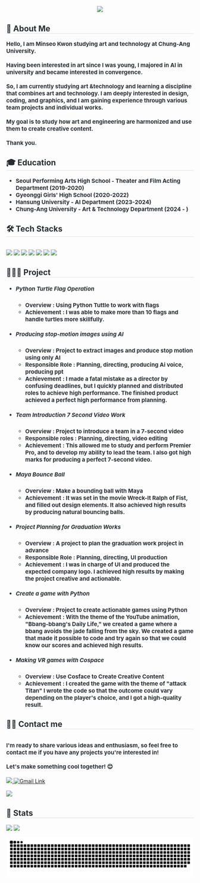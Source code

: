 <div align= "center">
    <img src="https://capsule-render.vercel.app/api?type=waving&color=0:f4a4c0,100:0061ff&height=180&text=Welcome%20MING%20page&animation=twinkling&fontColor=ffffff&fontSize=60" />
</div>

<div style="text-align: left;"> 
    <h2 style="border-bottom: 1px solid #d8dee4; color: #282d33;">🐥 About  Me </h2>  
    <div style="font-weight: 700; font-size: 15px; text-align: left; color: #282d33;">
    </li>Hello, I am Minseo Kwon studying art and technology at Chung-Ang University.<br><br>
Having been interested in art since I was young, I majored in AI in university and became interested in convergence.<br><br> So, I am currently studying art &technology and learning a discipline that combines art and technology. I am deeply interested in design, coding, and graphics, and I am gaining experience through various team projects and individual works.<br><br> </li> My goal is to study how art and engineering are harmonized and use them to create creative content.<br> <br>Thank you. </div> 
</div>

<div style="text-align: left;"> 
    <h2 style="border-bottom: 1px solid #d8dee4; color: #282d33;"> 🎓 Education </h2>  
    <div style="font-weight: 700; font-size: 15px; text-align: left; color: #282d33;">
      <ul>
          <li>
              Seoul Performing Arts High School - Theater and Film Acting Department (2019-2020)
          </li>
          <li>
              Gyeonggi Girls' High School (2020-2022)
          </li>
          <li>
              Hansung University - AI Department (2023-2024)
          </li>
          <li>
              Chung-Ang University - Art & Technology Department (2024 - )
          </li>
      </ul>      
    </div>     
</div>
    <div style="text-align: left;">
    <h2 style="border-bottom: 1px solid #d8dee4; color: #282d33;"> 🛠️ Tech Stacks </h2> <br> 
    <div style="margin: ; text-align: left;" "text-align: left;"> <img src="https://img.shields.io/badge/C++-00599C?style=flat&logo=C%2B%2B&logoColor=white">
          <img src="https://img.shields.io/badge/Python-3776AB?style=flat&logo=Python&logoColor=white">
          <img src="https://img.shields.io/badge/Java-007396?style=flat&logo=Java&logoColor=white">
          <img src="https://img.shields.io/badge/Adobe Premiere Pro-9999FF?style=flat-square&logo=Adobe Premiere Pro&logoColor=white"/>
          <img src="https://img.shields.io/badge/Adobe Photoshop-31A8FF?style=flat-square&logo=Adobe Photoshop&logoColor=white"/>
          <img src="https://img.shields.io/badge/Adobe Illustrator-FF9A00?style=flat-square&logo=Adobe Illustrator&logoColor=white"/>
          <img src="https://img.shields.io/badge/-Autodesk Maya-37A5CC?style=flat&logo=autodeskmaya&logoColor=white"/>
          </div>
    </div>

<div style="text-align: left;"> 
    <h2 style="border-bottom: 1px solid #d8dee4; color: #282d33;"> 👩🏻‍💻 Project </h2>  
    <div style="font-weight: 700; font-size: 15px; text-align: left; color: #282d33;"> 
        <ul>
            <li>
                <h5>Python Turtle Flag Operation</h5>
                <ul>
                    <li> Overview : Using Python Tuttle to work with flags</li>
                    <li> Achievement : I was able to make more than 10 flags and handle turtles more skillfully.</li>
                </ul>
            </li>
            <li>
                <h5>Producing stop-motion images using AI</h5>
                <ul>
                    <li> Overview : Project to extract images and produce stop motion using only AI</li>
                    <li> Responsible Role : Planning, directing, producing Ai voice, producing ppt </li>
                    <li> Achievement : I made a fatal mistake as a director by confusing deadlines, but I quickly planned and distributed roles to achieve high performance. The finished product achieved a perfect high performance from planning.</li>
                </ul>
            </li>
            <li>
                <h5>Team Introduction 7 Second Video Work</h5>
                <ul>
                    <li> Overview : Project to introduce a team in a 7-second video</li>
                    <li> Responsible roles : Planning, directing, video editing </li>
                    <li> Achievement : This allowed me to study and perform Premier Pro, and to develop my ability to lead the team. I also got high marks for producing a perfect 7-second video.</li>
                </ul>
            </li>
            <li>
                <h5>Maya Bounce Ball</h5>
                <ul>
                    <li> Overview : Make a bounding ball with Maya</li>
                    <li> Achievement : It was set in the movie Wreck-It Ralph of Fist, and filled out design elements. It also achieved high results by producing natural bouncing balls.</li>
                </ul>
            </li>
            <li>
                <h5>Project Planning for Graduation Works</h5>
                <ul>
                    <li> Overview : A project to plan the graduation work project in advance</li>
                    <li> Responsible Role : Planning, directing, UI production </li>
                    <li> Achievement : I was in charge of UI and produced the expected company logo. I achieved high results by making the project creative and actionable.</li>
                </ul>
            </li>
            <li>
                <h5>Create a game with Python</h5>
                <ul>
                    <li> Overview : Project to create actionable games using Python</li>
                    <li> Achievement : With the theme of the YouTube animation, "Bbang-bbang's Daily Life," we created a game where a bbang avoids the jade falling from the sky. We created a game that made it possible to code and try again so that we could know our scores and achieved high results.</li>
                </ul>
            </li>
            <li>
                <h5>Making VR games with Cospace</h5>
                <ul>
                    <li> Overview : Use Cosface to Create Creative Content</li>
                    <li> Achievement : I created the game with the theme of "attack Titan" I wrote the code so that the outcome could vary depending on the player's choice, and I got a high-quality result.</li>
                </ul>
            </li>
            <ul>
        </ul>
    </div> 
</div>


    
<div style="text-align: left;">
    <h2 style="border-bottom: 1px solid #d8dee4; color: #282d33;"> 🧑‍💻 Contact me </h2> <br>
    <div style="font-weight: 700; font-size: 15px; text-align: left; color: #282d33;"> 
    </li>I'm ready to share various ideas and enthusiasm, so feel free to contact me if you have any projects you're interested in! <br><br>
Let's make something cool together! 😊<br><br>
</div>
    <div style="text-align: left;"> <a href=https://www.instagram.com/miin_seo/>
        <img src="https://img.shields.io/badge/Instagram-E4405F?style=flat&logo=Instagram&logoColor=white&link=https://www.instagram.com/miin_seo/"> </a>
        <a href="mailto:minseo4077@gmail.com">
  <img src="https://img.shields.io/badge/Gmail-EA4335?style=flat&logo=Gmail&logoColor=white" alt="Gmail Link">
</a>
    </div>  <br> 
    <div style="text-align: left;"> <a href="https://hits.seeyoufarm.com">
        <img src="https://hits.seeyoufarm.com/api/count/incr/badge.svg?url=https%3A%2F%2Fgithub.com%2Frnjxalx%2F&count_bg=%23000000&title_bg=%23000000&icon=github.svg&icon_color=%23FFFFFF&title=GitHub&edge_flat=false"/></a>
   </div> 
</div>

    
<div style="text-align: left;"> 
    <h2 style="border-bottom: 1px solid #d8dee4; color: #282d33;"> 🏅 Stats </h2>
    <div style="text-align: left;">
        <img src="https://github-readme-stats.vercel.app/api?username=rnjxalx&bg_color=180,d4e3fe,00000000&title_color=000000&text_color=000000"/>
        <img src="https://github-readme-stats.vercel.app/api/top-langs/?username=rnjxalx&layout=compact&bg_color=180,d4e3fe,00000000&title_color=000000&text_color=000000"/>
    </div> 
</div>




![Logo](https://github.com/rnjxalx/rnjxalx/blob/main/github-user-contribution.svg)
    
